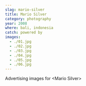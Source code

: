 ```yaml
---
slag: mario-silver
title: Mario Silver
category: photography
year: 2008
where: bali, indonesia
catch: powered by
images:
  - ./01.jpg
  - ./02.jpg
  - ./03.jpg
  - ./04.jpg
  - ./05.jpg
  - ./06.jpg
---
```


Advertising images for &lt;Mario Silver&gt;
